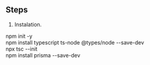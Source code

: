 ## Steps

1. Instalation.

npm init -y  <br/>
npm install typescript ts-node @types/node --save-dev <br/>
npx tsc --init <br/>
npm install prisma --save-dev 

